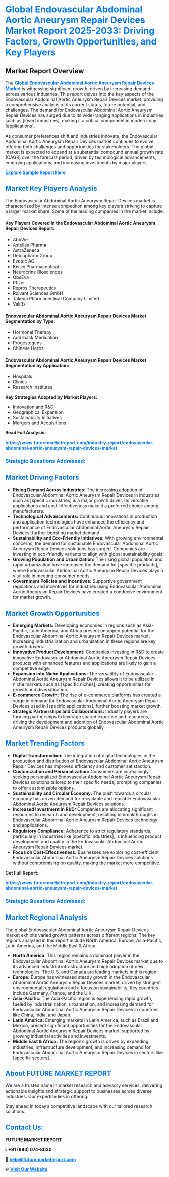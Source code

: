 <h1 style="color: #007BFF;">Global Endovascular Abdominal Aortic Aneurysm Repair Devices Market Report 2025-2033: Driving Factors, Growth Opportunities, and Key Players</h1>

<section id="overview">
<h2>Market Report Overview</h2>
<p>The <a href="https://www.futuremarketreport.com/industry-report/endovascular-abdominal-aortic-aneurysm-repair-devices-market" style="color: #007BFF; text-decoration: none;"><strong>Global Endovascular Abdominal Aortic Aneurysm Repair Devices Market</strong></a> is witnessing significant growth, driven by increasing demand across various industries. This report delves into the key aspects of the Endovascular Abdominal Aortic Aneurysm Repair Devices market, providing a comprehensive analysis of its current status, future potential, and challenges. The demand for Endovascular Abdominal Aortic Aneurysm Repair Devices has surged due to its wide-ranging applications in industries such as [insert industries], making it a critical component in modern-day [applications].</p>
<p>As consumer preferences shift and industries innovate, the Endovascular Abdominal Aortic Aneurysm Repair Devices market continues to evolve, offering both challenges and opportunities for stakeholders. The global market is expected to expand at a substantial compound annual growth rate (CAGR) over the forecast period, driven by technological advancements, emerging applications, and increasing investments by major players.</p>
</section>

<section id="overview">
<p><a href="https://www.futuremarketreport.com/request-sample/reportId=34737" style="color: #007BFF; text-decoration: none;"><strong>Explore Sample Report Here</strong></a></p>
</section>

<section id="key-players">
<h2 style="color: #007BFF;">Market Key Players Analysis</h2>
<p>The Endovascular Abdominal Aortic Aneurysm Repair Devices market is characterized by intense competition among key players striving to capture a larger market share. Some of the leading companies in the market include:</p>
<h4>Key Players Covered in the Endovascular Abdominal Aortic Aneurysm Repair Devices Report:</h4>
<ul><li>AbbVie</li><li>Astellas Pharma</li><li>AstraZeneca</li><li>Debiopharm Group</li><li>Evotec AG</li><li>Kissei Pharmaceutical</li><li>Neurocrine Biosciences</li><li>ObsEva</li><li>Pfizer</li><li>Repros Therapeutics</li><li>Roivant Sciences GmbH</li><li>Takeda Pharmaceutical Company Limited</li><li>ValiRx</li></ul>
<h4>Endovascular Abdominal Aortic Aneurysm Repair Devices Market Segmentation by Type:</h4>
<ul><li>Hormonal Therapy</li><li>Add-back Medication</li><li>Progestogens</li><li>Chinese Herbs</li></ul>

<h4>Endovascular Abdominal Aortic Aneurysm Repair Devices Market Segmentation by Application:</h4>
<ul><li>Hospitals</li><li>Clinics</li><li>Research Institutes</li></ul>
<p><strong>Key Strategies Adopted by Market Players:</strong></p>
<ul>
<li>Innovation and R&D</li>
<li>Geographical Expansion</li>
<li>Sustainability Initiatives</li>
<li>Mergers and Acquisitions</li>
</ul>
</section>

<section>
<p><strong>Read Full Analysis: </strong></p><a href="https://www.futuremarketreport.com/industry-report/endovascular-abdominal-aortic-aneurysm-repair-devices-market" style="color: #007BFF; text-decoration: none;"><strong>https://www.futuremarketreport.com/industry-report/endovascular-abdominal-aortic-aneurysm-repair-devices-market</strong></a>
<h3 style="color: #007BFF;">Strategic Questions Addressed:</h3>
</section>

<section id="driving-factors">
<h2 style="color: #007BFF;">Market Driving Factors</h2>
<ul>
<li><strong>Rising Demand Across Industries:</strong> The increasing adoption of Endovascular Abdominal Aortic Aneurysm Repair Devices in industries such as [specific industries] is a major growth driver. Its versatile applications and cost-effectiveness make it a preferred choice among manufacturers.</li>
<li><strong>Technological Advancements:</strong> Continuous innovations in production and application technologies have enhanced the efficiency and performance of Endovascular Abdominal Aortic Aneurysm Repair Devices, further boosting market demand.</li>
<li><strong>Sustainability and Eco-Friendly Initiatives:</strong> With growing environmental concerns, the demand for sustainable Endovascular Abdominal Aortic Aneurysm Repair Devices solutions has surged. Companies are investing in eco-friendly variants to align with global sustainability goals.</li>
<li><strong>Growing Population and Urbanization:</strong> The rising global population and rapid urbanization have increased the demand for [specific products], where Endovascular Abdominal Aortic Aneurysm Repair Devices plays a vital role in meeting consumer needs.</li>
<li><strong>Government Policies and Incentives:</strong> Supportive government regulations and incentives for industries using Endovascular Abdominal Aortic Aneurysm Repair Devices have created a conducive environment for market growth.</li>
</ul>
</section>

<section id="growth-opportunities">
<h2 style="color: #007BFF;">Market Growth Opportunities</h2>
<ul>
<li><strong>Emerging Markets:</strong> Developing economies in regions such as Asia-Pacific, Latin America, and Africa present untapped potential for the Endovascular Abdominal Aortic Aneurysm Repair Devices market. Increasing industrialization and urbanization in these regions are key growth drivers.</li>
<li><strong>Innovative Product Development:</strong> Companies investing in R&D to create innovative Endovascular Abdominal Aortic Aneurysm Repair Devices products with enhanced features and applications are likely to gain a competitive edge.</li>
<li><strong>Expansion into Niche Applications:</strong> The versatility of Endovascular Abdominal Aortic Aneurysm Repair Devices allows it to be utilized in niche markets such as [specific niches], creating opportunities for growth and diversification.</li>
<li><strong>E-commerce Growth:</strong> The rise of e-commerce platforms has created a surge in demand for Endovascular Abdominal Aortic Aneurysm Repair Devices used in [specific applications], further boosting market growth.</li>
<li><strong>Strategic Partnerships and Collaborations:</strong> Industry players are forming partnerships to leverage shared expertise and resources, driving the development and adoption of Endovascular Abdominal Aortic Aneurysm Repair Devices products globally.</li>
</ul>
</section>

<section id="trending-factors">
<h2 style="color: #007BFF;">Market Trending Factors</h2>
<ul>
<li><strong>Digital Transformation:</strong> The integration of digital technologies in the production and distribution of Endovascular Abdominal Aortic Aneurysm Repair Devices has improved efficiency and customer satisfaction.</li>
<li><strong>Customization and Personalization:</strong> Consumers are increasingly seeking personalized Endovascular Abdominal Aortic Aneurysm Repair Devices solutions tailored to their specific needs, prompting companies to offer customizable options.</li>
<li><strong>Sustainability and Circular Economy:</strong> The push towards a circular economy has driven demand for recyclable and reusable Endovascular Abdominal Aortic Aneurysm Repair Devices solutions.</li>
<li><strong>Increased Investment in R&D:</strong> Companies are allocating significant resources to research and development, resulting in breakthroughs in Endovascular Abdominal Aortic Aneurysm Repair Devices technology and applications.</li>
<li><strong>Regulatory Compliance:</strong> Adherence to strict regulatory standards, particularly in industries like [specific industries], is influencing product development and quality in the Endovascular Abdominal Aortic Aneurysm Repair Devices market.</li>
<li><strong>Focus on Cost-Effectiveness:</strong> Businesses are exploring cost-efficient Endovascular Abdominal Aortic Aneurysm Repair Devices solutions without compromising on quality, making the market more competitive.</li>
</ul>
</section>

<section>
<p><strong>Get Full Report: </strong></p><a href="https://www.futuremarketreport.com/industry-report/endovascular-abdominal-aortic-aneurysm-repair-devices-market" style="color: #007BFF; text-decoration: none;"><strong>https://www.futuremarketreport.com/industry-report/endovascular-abdominal-aortic-aneurysm-repair-devices-market</strong></a>
<h3 style="color: #007BFF;">Strategic Questions Addressed:</h3>
</section>


<section id="regional-analysis">
<h2 style="color: #007BFF;">Market Regional Analysis</h2>
<p>The global Endovascular Abdominal Aortic Aneurysm Repair Devices market exhibits varied growth patterns across different regions. The key regions analyzed in this report include North America, Europe, Asia-Pacific, Latin America, and the Middle East & Africa:</p>
<ul>
<li><strong>North America:</strong> This region remains a dominant player in the Endovascular Abdominal Aortic Aneurysm Repair Devices market due to its advanced industrial infrastructure and high adoption of new technologies. The U.S. and Canada are leading markets in this region.</li>
<li><strong>Europe:</strong> Europe has witnessed steady growth in the Endovascular Abdominal Aortic Aneurysm Repair Devices market, driven by stringent environmental regulations and a focus on sustainability. Key countries include Germany, France, and the U.K.</li>
<li><strong>Asia-Pacific:</strong> The Asia-Pacific region is experiencing rapid growth, fueled by industrialization, urbanization, and increasing demand for Endovascular Abdominal Aortic Aneurysm Repair Devices in countries like China, India, and Japan.</li>
<li><strong>Latin America:</strong> Emerging markets in Latin America, such as Brazil and Mexico, present significant opportunities for the Endovascular Abdominal Aortic Aneurysm Repair Devices market, supported by growing industrial activities and investments.</li>
<li><strong>Middle East & Africa:</strong> The region’s growth is driven by expanding industries, infrastructure development, and increasing demand for Endovascular Abdominal Aortic Aneurysm Repair Devices in sectors like [specific sectors].</li>
</ul>
</section>

<footer>
<h2 style="color: #007BFF;">About FUTURE MARKET REPORT</h2>
<p>We are a trusted name in market research and advisory services, delivering actionable insights and strategic support to businesses across diverse industries. Our expertise lies in offering:</p>

<p>Stay ahead in today’s competitive landscape with our tailored research solutions.</p>

<h2 style="color: #007BFF;">Contact Us:</h2>
<p><strong>FUTURE MARKET REPORT</strong></p>
<p>📞 <strong>+91 (883) 074-8030</strong></p>
<p>📧 <strong><a href="mailto:help@futuremarketreport.com" style="color: #007BFF;">help@futuremarketreport.com</a></strong></p>
<p>🌐 <strong><a href="https://www.futuremarketreport.com/" style="color: #007BFF;">Visit Our Website</a></strong></p>
</footer>